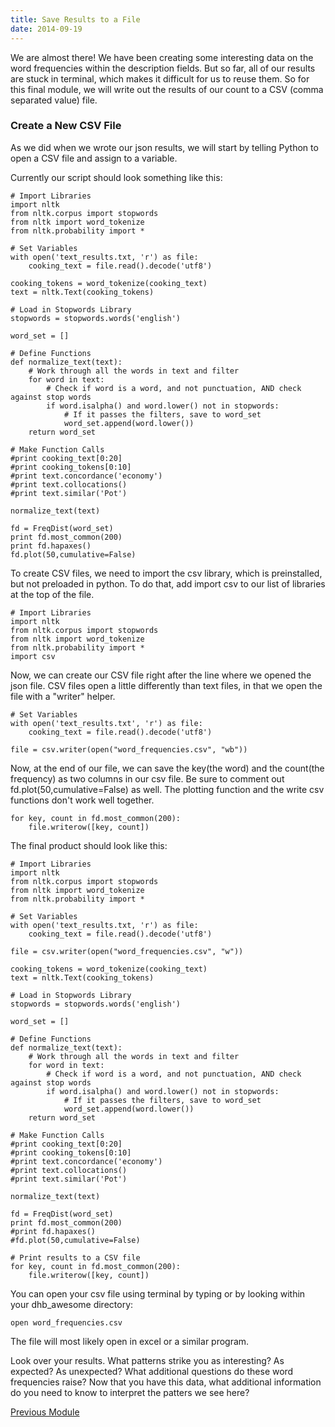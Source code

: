 ```yaml
---
title: Save Results to a File
date: 2014-09-19
---
```


We are almost there! We have been creating some interesting data on the word frequencies within the description fields. But so far, all of our results are stuck in terminal, which makes it difficult for us to reuse them. So for this final module, we will write out the results of our count to a CSV (comma separated value) file.

### Create a New CSV File

As we did when we wrote our json results, we will start by telling Python to open a CSV file and assign to a variable.

Currently our script should look something like this:

    # Import Libraries
    import nltk
    from nltk.corpus import stopwords
    from nltk import word_tokenize
    from nltk.probability import *

    # Set Variables
    with open('text_results.txt, 'r') as file:
        cooking_text = file.read().decode('utf8')

    cooking_tokens = word_tokenize(cooking_text)
    text = nltk.Text(cooking_tokens)
    
    # Load in Stopwords Library
    stopwords = stopwords.words('english')

    word_set = []

    # Define Functions
    def normalize_text(text):
        # Work through all the words in text and filter
        for word in text:
            # Check if word is a word, and not punctuation, AND check against stop words
            if word.isalpha() and word.lower() not in stopwords:
                # If it passes the filters, save to word_set
                word_set.append(word.lower())
        return word_set

    # Make Function Calls
    #print cooking_text[0:20]
    #print cooking_tokens[0:10]
    #print text.concordance('economy')
    #print text.collocations()
    #print text.similar('Pot')

    normalize_text(text)

    fd = FreqDist(word_set)
    print fd.most_common(200)
    print fd.hapaxes()
    fd.plot(50,cumulative=False)

To create CSV files, we need to import the csv library, which is preinstalled, but not preloaded in python. To do that, add <span class="command">import csv</span> to our list of libraries at the top of the file.

    # Import Libraries
    import nltk
    from nltk.corpus import stopwords
    from nltk import word_tokenize
    from nltk.probability import *
    import csv
   
Now, we can create our CSV file right after the line where we opened the json file. CSV files open a little differently than text files, in that we open the file with a "writer" helper.
    
    # Set Variables
    with open('text_results.txt', 'r') as file:
        cooking_text = file.read().decode('utf8')

    file = csv.writer(open("word_frequencies.csv", "wb"))


Now, at the end of our file, we can save the key(the word) and the count(the frequency) as two columns in our csv file. Be sure to comment out <span class='command'>fd.plot(50,cumulative=False)</span> as well. The plotting function and the write csv functions don't work well together.

    for key, count in fd.most_common(200):
        file.writerow([key, count])

The final product should look like this:

    # Import Libraries
    import nltk
    from nltk.corpus import stopwords
    from nltk import word_tokenize
    from nltk.probability import *

    # Set Variables
    with open('text_results.txt, 'r') as file:
        cooking_text = file.read().decode('utf8')

    file = csv.writer(open("word_frequencies.csv", "w"))

    cooking_tokens = word_tokenize(cooking_text)
    text = nltk.Text(cooking_tokens)
    
    # Load in Stopwords Library
    stopwords = stopwords.words('english')

    word_set = []

    # Define Functions
    def normalize_text(text):
        # Work through all the words in text and filter
        for word in text:
            # Check if word is a word, and not punctuation, AND check against stop words
            if word.isalpha() and word.lower() not in stopwords:
                # If it passes the filters, save to word_set
                word_set.append(word.lower())
        return word_set

    # Make Function Calls
    #print cooking_text[0:20]
    #print cooking_tokens[0:10]
    #print text.concordance('economy')
    #print text.collocations()
    #print text.similar('Pot')

    normalize_text(text)

    fd = FreqDist(word_set)
    print fd.most_common(200)
    #print fd.hapaxes()
    #fd.plot(50,cumulative=False)

    # Print results to a CSV file
    for key, count in fd.most_common(200):
        file.writerow([key, count])

You can open your csv file using terminal by typing or by looking within your dhb_awesome directory:

    open word_frequencies.csv

The file will most likely open in excel or a similar program. 

Look over your results. What patterns strike you as interesting? As expected? As unexpected? What additional questions do these word frequencies raise? Now that you have this data, what additional information do you need to know to interpret the patters we see here?

<span class="left">[Previous Module](module12.html)</span>